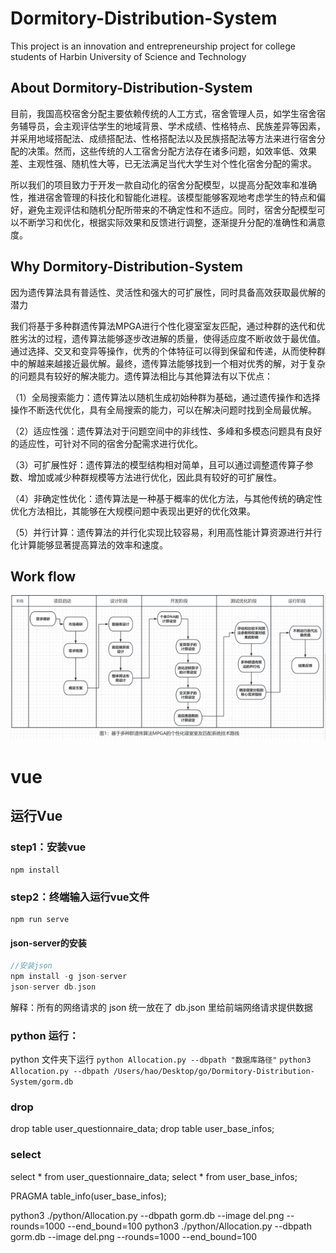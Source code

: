 # Dormitory-Distribution-System
This project is an innovation and entrepreneurship project for college students of Harbin University of Science and Technology



## About Dormitory-Distribution-System

目前，我国高校宿舍分配主要依赖传统的人工方式，宿舍管理人员，如学生宿舍宿务辅导员，会主观评估学生的地域背景、学术成绩、性格特点、民族差异等因素，并采用地域搭配法、成绩搭配法、性格搭配法以及民族搭配法等方法来进行宿舍分配的决策。然而，这些传统的人工宿舍分配方法存在诸多问题，如效率低、效果差、主观性强、随机性大等，已无法满足当代大学生对个性化宿舍分配的需求。

所以我们的项目致力于开发一款自动化的宿舍分配模型，以提高分配效率和准确性，推进宿舍管理的科技化和智能化进程。该模型能够客观地考虑学生的特点和偏好，避免主观评估和随机分配所带来的不确定性和不适应。同时，宿舍分配模型可以不断学习和优化，根据实际效果和反馈进行调整，逐渐提升分配的准确性和满意度。



## Why Dormitory-Distribution-System

因为遗传算法具有普适性、灵活性和强大的可扩展性，同时具备高效获取最优解的潜力

我们将基于多种群遗传算法MPGA进行个性化寝室室友匹配，通过种群的迭代和优胜劣汰的过程，遗传算法能够逐步改进解的质量，使得适应度不断收敛于最优值。通过选择、交叉和变异等操作，优秀的个体特征可以得到保留和传递，从而使种群中的解越来越接近最优解。最终，遗传算法能够找到一个相对优秀的解，对于复杂的问题具有较好的解决能力。遗传算法相比与其他算法有以下优点：

（1）全局搜索能力：遗传算法以随机生成初始种群为基础，通过遗传操作和选择操作不断迭代优化，具有全局搜索的能力，可以在解决问题时找到全局最优解。

（2）适应性强：遗传算法对于问题空间中的非线性、多峰和多模态问题具有良好的适应性，可针对不同的宿舍分配需求进行优化。

（3）可扩展性好：遗传算法的模型结构相对简单，且可以通过调整遗传算子参数、增加或减少种群规模等方法进行优化，因此具有较好的可扩展性。

（4）非确定性优化：遗传算法是一种基于概率的优化方法，与其他传统的确定性优化方法相比，其能够在大规模问题中表现出更好的优化效果。

（5）并行计算：遗传算法的并行化实现比较容易，利用高性能计算资源进行并行化计算能够显著提高算法的效率和速度。



## Work flow

![](/images/workflow.png)

# vue

## 运行Vue

### step1：安装vue
```
npm install
```

### step2：终端输入运行vue文件

```
npm run serve
```

#### json-server的安装

```c
//安装json
npm install -g json-server
json-server db.json
```

解释：所有的网络请求的 json 统一放在了 db.json 里给前端网络请求提供数据

### python 运行：
python 文件夹下运行
`python Allocation.py --dbpath "数据库路径"`
`python3 Allocation.py --dbpath /Users/hao/Desktop/go/Dormitory-Distribution-System/gorm.db`

### drop
drop table user_questionnaire_data;
drop table user_base_infos;

### select
select * from user_questionnaire_data;
select * from user_base_infos;

PRAGMA table_info(user_base_infos);

python3 ./python/Allocation.py --dbpath gorm.db --image del.png --rounds=1000 --end_bound=100
python3 ./python/Allocation.py --dbpath gorm.db --image del.png --rounds=1000 --end_bound=100